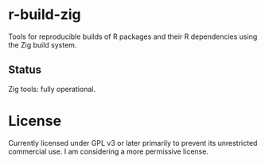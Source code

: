 # r-build-zig

Tools for reproducible builds of R packages and their R dependencies
using the Zig build system.

## Status

Zig tools: fully operational.

# License

Currently licensed under GPL v3 or later primarily to prevent
its unrestricted commercial use. I am considering a more permissive
license.

